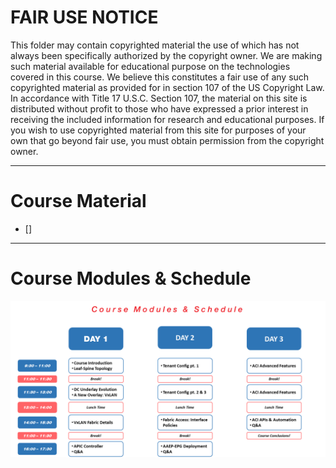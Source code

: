 # FAIR USE NOTICE

This folder may contain copyrighted material the use of which has not always been specifically authorized by the copyright owner. We are making such material available for educational purpose on the technologies covered in this course. We believe this constitutes a fair use of any such copyrighted material as provided for in section 107 of the US Copyright Law. In accordance with Title 17 U.S.C. Section 107, the material on this site is distributed without profit to those who have expressed a prior interest in receiving the included information for research and educational purposes.
If you wish to use copyrighted material from this site for purposes of your own that go beyond fair use, you must obtain permission from the copyright owner.

---

# Course Material

- []

---

# Course Modules & Schedule

![modules_schedule](images/modules_schedule.png)